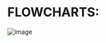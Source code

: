 # FLOWCHARTS:

![image](https://user-images.githubusercontent.com/85006836/157820610-bb08b8e6-8a68-4847-adf9-759772064421.png)

